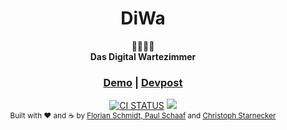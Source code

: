 <h1 align="center">DiWa</h1> 

<div align="center">  
  💁‍♂️💁‍♀️
</div>  
<div align="center">  
  <strong>Das Digital Wartezimmer</strong>  
</div>  
<div align="center">
  <h3>
    <a href="https://wirvsvirus-19373.web.app">
      Demo</a>
    <span> | </span>
    <a href="https://devpost.com/software/diwa-das-digitale-wartezimmer">
     Devpost</a>
  </h3>
</div>

<div align="center">
<a href="https://github.com/CStarn/WirVsVirus/actions">
    <img src="https://github.com/CStarn/WirVsVirus/workflows/Firebase%20deployment/badge.svg" alt="CI STATUS" /></a>
  <a href="https://opensource.org/licenses/MIT">
  <img src="https://img.shields.io/badge/License-MIT-yellow.svg"></a>
</div>

<div align="center">
  <sub>Built with ❤︎ and ☕ by <a href="https://github.com/flodt">Florian Schmidt, </a>
  <a href="https://github.com/paul-schaaf">Paul Schaaf</a> and
  <a href="https://github.com/CStarn">
    Christoph Starnecker
  </a>
</div>
